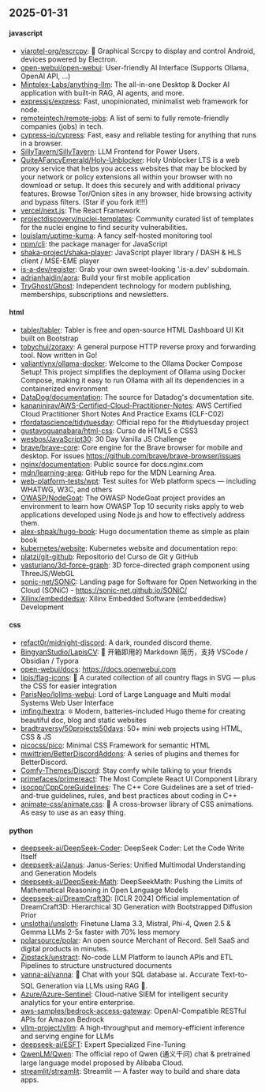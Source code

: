 ## 2025-01-31

#### javascript
* [viarotel-org/escrcpy](https://github.com/viarotel-org/escrcpy): 📱 Graphical Scrcpy to display and control Android, devices powered by Electron.
* [open-webui/open-webui](https://github.com/open-webui/open-webui): User-friendly AI Interface (Supports Ollama, OpenAI API, ...)
* [Mintplex-Labs/anything-llm](https://github.com/Mintplex-Labs/anything-llm): The all-in-one Desktop & Docker AI application with built-in RAG, AI agents, and more.
* [expressjs/express](https://github.com/expressjs/express): Fast, unopinionated, minimalist web framework for node.
* [remoteintech/remote-jobs](https://github.com/remoteintech/remote-jobs): A list of semi to fully remote-friendly companies (jobs) in tech.
* [cypress-io/cypress](https://github.com/cypress-io/cypress): Fast, easy and reliable testing for anything that runs in a browser.
* [SillyTavern/SillyTavern](https://github.com/SillyTavern/SillyTavern): LLM Frontend for Power Users.
* [QuiteAFancyEmerald/Holy-Unblocker](https://github.com/QuiteAFancyEmerald/Holy-Unblocker): Holy Unblocker LTS is a web proxy service that helps you access websites that may be blocked by your network or policy extensions all within your browser with no download or setup. It does this securely and with additional privacy features. Browse Tor/Onion sites in any browser, hide browsing activity and bypass filters. (Star if you fork it!!!)
* [vercel/next.js](https://github.com/vercel/next.js): The React Framework
* [projectdiscovery/nuclei-templates](https://github.com/projectdiscovery/nuclei-templates): Community curated list of templates for the nuclei engine to find security vulnerabilities.
* [louislam/uptime-kuma](https://github.com/louislam/uptime-kuma): A fancy self-hosted monitoring tool
* [npm/cli](https://github.com/npm/cli): the package manager for JavaScript
* [shaka-project/shaka-player](https://github.com/shaka-project/shaka-player): JavaScript player library / DASH & HLS client / MSE-EME player
* [is-a-dev/register](https://github.com/is-a-dev/register): Grab your own sweet-looking '.is-a.dev' subdomain.
* [adrianhajdin/aora](https://github.com/adrianhajdin/aora): Build your first mobile application
* [TryGhost/Ghost](https://github.com/TryGhost/Ghost): Independent technology for modern publishing, memberships, subscriptions and newsletters.

#### html
* [tabler/tabler](https://github.com/tabler/tabler): Tabler is free and open-source HTML Dashboard UI Kit built on Bootstrap
* [tobychui/zoraxy](https://github.com/tobychui/zoraxy): A general purpose HTTP reverse proxy and forwarding tool. Now written in Go!
* [valiantlynx/ollama-docker](https://github.com/valiantlynx/ollama-docker): Welcome to the Ollama Docker Compose Setup! This project simplifies the deployment of Ollama using Docker Compose, making it easy to run Ollama with all its dependencies in a containerized environment
* [DataDog/documentation](https://github.com/DataDog/documentation): The source for Datadog's documentation site.
* [kananinirav/AWS-Certified-Cloud-Practitioner-Notes](https://github.com/kananinirav/AWS-Certified-Cloud-Practitioner-Notes): AWS Certified Cloud Practitioner Short Notes And Practice Exams (CLF-C02)
* [rfordatascience/tidytuesday](https://github.com/rfordatascience/tidytuesday): Official repo for the #tidytuesday project
* [gustavoguanabara/html-css](https://github.com/gustavoguanabara/html-css): Curso de HTML5 e CSS3
* [wesbos/JavaScript30](https://github.com/wesbos/JavaScript30): 30 Day Vanilla JS Challenge
* [brave/brave-core](https://github.com/brave/brave-core): Core engine for the Brave browser for mobile and desktop. For issues https://github.com/brave/brave-browser/issues
* [nginx/documentation](https://github.com/nginx/documentation): Public source for docs.nginx.com
* [mdn/learning-area](https://github.com/mdn/learning-area): GitHub repo for the MDN Learning Area.
* [web-platform-tests/wpt](https://github.com/web-platform-tests/wpt): Test suites for Web platform specs — including WHATWG, W3C, and others
* [OWASP/NodeGoat](https://github.com/OWASP/NodeGoat): The OWASP NodeGoat project provides an environment to learn how OWASP Top 10 security risks apply to web applications developed using Node.js and how to effectively address them.
* [alex-shpak/hugo-book](https://github.com/alex-shpak/hugo-book): Hugo documentation theme as simple as plain book
* [kubernetes/website](https://github.com/kubernetes/website): Kubernetes website and documentation repo:
* [platzi/git-github](https://github.com/platzi/git-github): Repositorio del Curso de Git y GitHub
* [vasturiano/3d-force-graph](https://github.com/vasturiano/3d-force-graph): 3D force-directed graph component using ThreeJS/WebGL
* [sonic-net/SONiC](https://github.com/sonic-net/SONiC): Landing page for Software for Open Networking in the Cloud (SONiC) - https://sonic-net.github.io/SONiC/
* [Xilinx/embeddedsw](https://github.com/Xilinx/embeddedsw): Xilinx Embedded Software (embeddedsw) Development

#### css
* [refact0r/midnight-discord](https://github.com/refact0r/midnight-discord): A dark, rounded discord theme.
* [BingyanStudio/LapisCV](https://github.com/BingyanStudio/LapisCV): 📃 开箱即用的 Markdown 简历，支持 VSCode / Obsidian / Typora
* [open-webui/docs](https://github.com/open-webui/docs): https://docs.openwebui.com
* [lipis/flag-icons](https://github.com/lipis/flag-icons): 🎏 A curated collection of all country flags in SVG — plus the CSS for easier integration
* [ParisNeo/lollms-webui](https://github.com/ParisNeo/lollms-webui): Lord of Large Language and Multi modal Systems Web User Interface
* [imfing/hextra](https://github.com/imfing/hextra): 🔯 Modern, batteries-included Hugo theme for creating beautiful doc, blog and static websites
* [bradtraversy/50projects50days](https://github.com/bradtraversy/50projects50days): 50+ mini web projects using HTML, CSS & JS
* [picocss/pico](https://github.com/picocss/pico): Minimal CSS Framework for semantic HTML
* [mwittrien/BetterDiscordAddons](https://github.com/mwittrien/BetterDiscordAddons): A series of plugins and themes for BetterDiscord.
* [Comfy-Themes/Discord](https://github.com/Comfy-Themes/Discord): Stay comfy while talking to your friends
* [primefaces/primereact](https://github.com/primefaces/primereact): The Most Complete React UI Component Library
* [isocpp/CppCoreGuidelines](https://github.com/isocpp/CppCoreGuidelines): The C++ Core Guidelines are a set of tried-and-true guidelines, rules, and best practices about coding in C++
* [animate-css/animate.css](https://github.com/animate-css/animate.css): 🍿 A cross-browser library of CSS animations. As easy to use as an easy thing.

#### python
* [deepseek-ai/DeepSeek-Coder](https://github.com/deepseek-ai/DeepSeek-Coder): DeepSeek Coder: Let the Code Write Itself
* [deepseek-ai/Janus](https://github.com/deepseek-ai/Janus): Janus-Series: Unified Multimodal Understanding and Generation Models
* [deepseek-ai/DeepSeek-Math](https://github.com/deepseek-ai/DeepSeek-Math): DeepSeekMath: Pushing the Limits of Mathematical Reasoning in Open Language Models
* [deepseek-ai/DreamCraft3D](https://github.com/deepseek-ai/DreamCraft3D): [ICLR 2024] Official implementation of DreamCraft3D: Hierarchical 3D Generation with Bootstrapped Diffusion Prior
* [unslothai/unsloth](https://github.com/unslothai/unsloth): Finetune Llama 3.3, Mistral, Phi-4, Qwen 2.5 & Gemma LLMs 2-5x faster with 70% less memory
* [polarsource/polar](https://github.com/polarsource/polar): An open source Merchant of Record. Sell SaaS and digital products in minutes.
* [Zipstack/unstract](https://github.com/Zipstack/unstract): No-code LLM Platform to launch APIs and ETL Pipelines to structure unstructured documents
* [vanna-ai/vanna](https://github.com/vanna-ai/vanna): 🤖 Chat with your SQL database 📊. Accurate Text-to-SQL Generation via LLMs using RAG 🔄.
* [Azure/Azure-Sentinel](https://github.com/Azure/Azure-Sentinel): Cloud-native SIEM for intelligent security analytics for your entire enterprise.
* [aws-samples/bedrock-access-gateway](https://github.com/aws-samples/bedrock-access-gateway): OpenAI-Compatible RESTful APIs for Amazon Bedrock
* [vllm-project/vllm](https://github.com/vllm-project/vllm): A high-throughput and memory-efficient inference and serving engine for LLMs
* [deepseek-ai/ESFT](https://github.com/deepseek-ai/ESFT): Expert Specialized Fine-Tuning
* [QwenLM/Qwen](https://github.com/QwenLM/Qwen): The official repo of Qwen (通义千问) chat & pretrained large language model proposed by Alibaba Cloud.
* [streamlit/streamlit](https://github.com/streamlit/streamlit): Streamlit — A faster way to build and share data apps.
